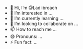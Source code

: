 - 👋 Hi, I’m @Ladiibroach
- 👀 I’m interested in ...
- 🌱 I’m currently learning ...
- 💞️ I’m looking to collaborate on ...
- 📫 How to reach me ...
- 😄 Pronouns: ...
- ⚡ Fun fact: ...

<!---
Ladiibroach/Ladiibroach is a ✨ special ✨ repository because its `README.md` (this file) appears on your GitHub profile.
You can click the Preview link to take a look at your changes.
--->
